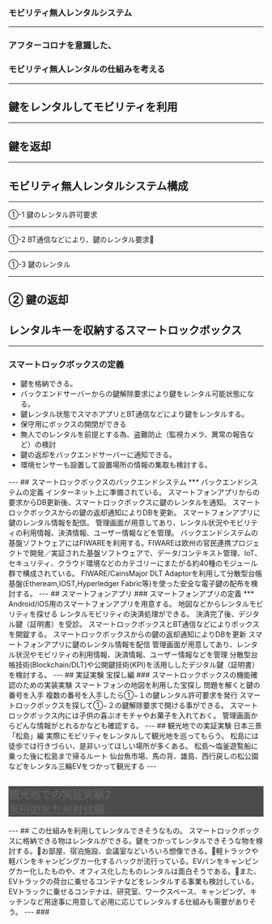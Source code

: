 ### モビリティ無人レンタルシステム
---
### アフターコロナを意識した、
### モビリティ無人レンタルの仕組みを考える
---
## 鍵をレンタルしてモビリティを利用
---
## 鍵を返却
---
## モビリティ無人レンタルシステム構成
***
①-1 鍵のレンタル許可要求
***
①-2 BT通信などにより、鍵のレンタル要求
***
①-3 鍵のレンタル
***
② 鍵の返却
---
## レンタルキーを収納するスマートロックボックス
---
### スマートロックボックスの定義
<ul>
<li>鍵を格納できる。</li>
<li>バックエンドサーバーからの鍵解除要求により鍵をレンタル可能状態になる。</li>
<li>鍵レンタル状態でスマホアプリとBT通信などにより鍵をレンタルする。</li>
<li>保守用にボックスの開閉ができる</li>
<li>無人でのレンタルを前提とする為、盗難防止（監視カメラ、異常の報告など）の検討</li>
<li>鍵の返却をバックエンドサーバーに通知できる。</li>
<li>環境センサーも設置して設置場所の情報の集取も検討する。</li>
</ul>
---
## スマートロックボックスのバックエンドシステム
***
バックエンドシステムの定義
インターネット上に準備されている。
スマートフォンアプリからの要求からDB更新後、スマートロックボックスに鍵のレンタルを通知。
スマートロックボックスからの鍵の返却通知によりDBを更新。
スマートフォンアプリに鍵のレンタル情報を配信。
管理画面が用意してあり、レンタル状況やモビリティの利用情報、決済情報、ユーザー情報などを管理。
バックエンドシステムの基盤ソフトウェアにはFIWAREを利用する。FIWAREは欧州の官民連携プロジェクトで開発／実証された基盤ソフトウェアで、データ/コンテキスト管理、IoT、セキュリティ、クラウド環境などのカテゴリーにまたがる約40種のモジュール群で構成されている。
FIWARE/CainsMajor DLT Adaptorを利用して分散型台帳基盤(Etheream,IOST,Hyperledger Fabric等)を使った安全な電子鍵の配布を検討する。
---
## スマートフォンアプリ
### スマートフォンアプリの定義
***
Android/iOS用のスマートフォンアプリを用意する。
地図などからレンタルモビリティを探せる
レンタルモビリティの決済処理ができる。
決済完了後、デジタル鍵（証明書）を受診。
スマートロックボックスとBT通信などによりボックスを開錠する。
スマートロックボックスからの鍵の返却通知によりDBを更新
スマートフォンアプリに鍵のレンタル情報を配信
管理画面が用意してあり、レンタル状況やモビリティの利用情報、決済情報、ユーザー情報などを管理
分散型台帳技術(Blockchain/DLT)や公開鍵技術(KPI)を活用ししたデジタル鍵（証明書）を検討する。
---
## 実証実験 宝探し編
### スマートロックボックスの機能確認のための実装実験
スマートフォンの地図を利用した宝探し
問題を解くと鍵の番号を入手
複数の番号を入手したら①−１の鍵レンタル許可要求を発行
スマートロックボックスを探して①−２の鍵解除要求で開ける事ができる。
スマートロックボックス内には子供の喜ぶオモチャやお菓子を入れておく。
管理画面からどんな情報がとれるかなども確認する。
---
## 観光地での実証実験 日本三景「松島」編
実際にモビリティをレンタルして観光地を巡ってもらう。
松島には徒歩では行きづらい、是非いってほしい場所が多くある。
松島〜塩釜遊覧船に乗った後に松島まで帰るルート
仙台魚市場、馬の背、雄島、西行戻しの松公園などをレンタル三輪EVをつかって観光する
---
<section data-background="https://cache.sengokuixa.jp/world/20210908-01/img/card/chara/1143_JPJktZz6.png">
<h2 style="background-color:#000000;opacity: 0.7;">観光地での実証実験2<br/>黒田如水九州討伐編</h2>
</section>
---
## この仕組みを利用してレンタルできそうなもの。
スマートロックボックスに格納できる物はレンタルができる。鍵をつかってレンタルできそうな物を検討する。お部屋、宿泊施設、会議室などいろいろ想像できる。軽トラックや軽バンをキャンピングカー化するハックが流行っている。EVバンをキャンピングカー化したものや、オフィス化したものレンタルは面白そうである。また、EVトラックの荷台に乗せるコンテナなどをレンタルする事業も検討している。EVトラックに乗せるコンテナは、研究室、ワークスペース、キャンピング、キッチンなど用途事に用意して必用に応じてレンタルする仕組みも需要がありそう。
---
###